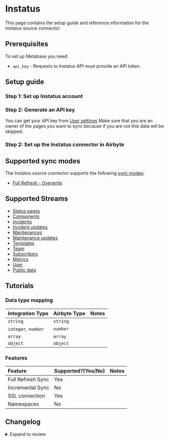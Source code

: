 # Instatus

This page contains the setup guide and reference information for the Instatus source connector.

## Prerequisites

To set up Metabase you need:

- `api_key` - Requests to Instatus API must provide an API token.

## Setup guide

### Step 1: Set up Instatus account

### Step 2: Generate an API key

You can get your API key from [User settings](https://dashboard.instatus.com/developer)
Make sure that you are an owner of the pages you want to sync because if you are not this data will be skipped.

### Step 2: Set up the Instatus connector in Airbyte

## Supported sync modes

The Instatus source connector supports the following [sync modes](https://docs.airbyte.com/cloud/core-concepts#connection-sync-modes):

- [Full Refresh - Overwrite](https://docs.airbyte.com/understanding-airbyte/connections/full-refresh-overwrite)

## Supported Streams

- [Status pages](https://instatus.com/help/api/status-pages)
- [Components](https://instatus.com/help/api/components)
- [Incidents](https://instatus.com/help/api/incidents)
- [Incident updates](https://instatus.com/help/api/incident-updates)
- [Maintenances](https://instatus.com/help/api/maintenances)
- [Maintenance updates](https://instatus.com/help/api/maintenance-updates)
- [Templates](https://instatus.com/help/api/templates)
- [Team](https://instatus.com/help/api/teammates)
- [Subscribers](https://instatus.com/help/api/subscribers)
- [Metrics](https://instatus.com/help/api/metrics)
- [User](https://instatus.com/help/api/user-profile)
- [Public data](https://instatus.com/help/api/public-data)

## Tutorials

### Data type mapping

| Integration Type    | Airbyte Type | Notes |
| :------------------ | :----------- | :---- |
| `string`            | `string`     |       |
| `integer`, `number` | `number`     |       |
| `array`             | `array`      |       |
| `object`            | `object`     |       |

### Features

| Feature           | Supported?\(Yes/No\) | Notes |
| :---------------- | :------------------- | :---- |
| Full Refresh Sync | Yes                  |       |
| Incremental Sync  | No                   |       |
| SSL connection    | Yes                  |
| Namespaces        | No                   |       |

## Changelog

<details>
  <summary>Expand to review</summary>

| Version | Date       | Pull Request                                             | Subject                 |
| :------ | :--------- | :------------------------------------------------------- | :---------------------- |
| 0.1.17 | 2024-09-07 | [45275](https://github.com/airbytehq/airbyte/pull/45275) | Update dependencies |
| 0.1.16 | 2024-08-31 | [44990](https://github.com/airbytehq/airbyte/pull/44990) | Update dependencies |
| 0.1.15 | 2024-08-24 | [44634](https://github.com/airbytehq/airbyte/pull/44634) | Update dependencies |
| 0.1.14 | 2024-08-17 | [44241](https://github.com/airbytehq/airbyte/pull/44241) | Update dependencies |
| 0.1.13 | 2024-08-12 | [43747](https://github.com/airbytehq/airbyte/pull/43747) | Update dependencies |
| 0.1.12 | 2024-08-10 | [43495](https://github.com/airbytehq/airbyte/pull/43495) | Update dependencies |
| 0.1.11 | 2024-08-03 | [43135](https://github.com/airbytehq/airbyte/pull/43135) | Update dependencies |
| 0.1.10 | 2024-07-27 | [42724](https://github.com/airbytehq/airbyte/pull/42724) | Update dependencies |
| 0.1.9 | 2024-07-20 | [42208](https://github.com/airbytehq/airbyte/pull/42208) | Update dependencies |
| 0.1.8 | 2024-07-13 | [41779](https://github.com/airbytehq/airbyte/pull/41779) | Update dependencies |
| 0.1.7 | 2024-07-10 | [41549](https://github.com/airbytehq/airbyte/pull/41549) | Update dependencies |
| 0.1.6 | 2024-07-09 | [41115](https://github.com/airbytehq/airbyte/pull/41115) | Update dependencies |
| 0.1.5 | 2024-07-06 | [40872](https://github.com/airbytehq/airbyte/pull/40872) | Update dependencies |
| 0.1.4 | 2024-06-25 | [40425](https://github.com/airbytehq/airbyte/pull/40425) | Update dependencies |
| 0.1.3 | 2024-06-22 | [40179](https://github.com/airbytehq/airbyte/pull/40179) | Update dependencies |
| 0.1.2 | 2024-06-06 | [39167](https://github.com/airbytehq/airbyte/pull/39167) | [autopull] Upgrade base image to v1.2.2 |
| 0.1.1 | 2024-05-21 | [38506](https://github.com/airbytehq/airbyte/pull/38506) | [autopull] base image + poetry + up_to_date |
| 0.1.0 | 2023-04-01 | [21008](https://github.com/airbytehq/airbyte/pull/21008) | Initial (alpha) release |

</details>

